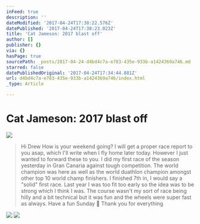 ```yaml
---
inFeed: true
description: ''
dateModified: '2017-04-24T17:38:22.576Z'
datePublished: '2017-04-24T17:38:23.023Z'
title: 'Cat Jameson: 2017 blast off'
author: []
publisher: {}
via: {}
hasPage: true
sourcePath: _posts/2017-04-24-d4bd4c7a-e783-435e-933b-a1424369a746.md
starred: false
datePublishedOriginal: '2017-04-24T17:34:44.881Z'
url: d4bd4c7a-e783-435e-933b-a1424369a746/index.html
_type: Article

---
```

# Cat Jameson: 2017 blast off
![](https://the-grid-user-content.s3-us-west-2.amazonaws.com/c8c12379-b425-49b4-b91a-6c33df054c46.jpg)

> Hi Drew
> How is your weekend going? I will get a proper race report to you asap, which I'll write when I fly home later today. However I just wanted to forward these to you. I did my first race of the season yesterday in Gran Canaria against tough competition. The world champion was here as well as the world duathlon champion amongst other top 10 world champ finishers. I finished 7th in, I would say a "solid" first race. Last year I was too fit too early so the idea was to be strong which I think I was. The course wasn't my sort of race being hilly and a bit technical but it was fun and the wheels were super fast as always. 
> Have a fun Sunday  Thank you for everything

![](https://the-grid-user-content.s3-us-west-2.amazonaws.com/116f4642-5bec-4499-8595-523120a035af.jpg)
![](https://the-grid-user-content.s3-us-west-2.amazonaws.com/cd0a432c-0966-4a36-b264-24a78c34b555.jpg)